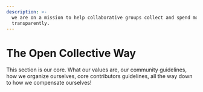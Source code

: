 ```yaml
---
description: >-
  we are on a mission to help collaborative groups collect and spend money
  transparently.
---
```


# The Open Collective Way

This section is our core. What our values are, our community guidelines, how we organize ourselves, core contributors guidelines, all the way down to how we compensate ourselves!

